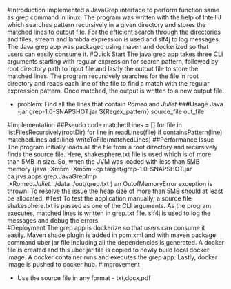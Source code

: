 #Introduction
Implemented a JavaGrep interface to perform function same as grep command in linux. The program was written with the help of IntelliJ which searches pattern recursively in a given directory and stores the matched lines to output file. 
For the efficient search through the directories and files, stream and lambda expression is used and slf4j to log messages. The Java grep app was packaged using maven and dockerized so that users can easily consume it. 
#Quick Start
The java grep app takes three CLI arguments starting with regular expression for search pattern, followed by root directory path to input file and lastly the output file to store the matched lines.
The program recursively searches for the file in root directory and reads each line of the file to find a match with the regular expression pattern. Once matched, the output is written to a new output file.
* problem: Find all the lines that contain *Romeo* and *Juliet*
###Usage
Java -jar grep-1.0-SNAPSHOT.jar ${Regex_pattern} source_file out_file

#Implementation
##Pseudo code
matchedLines = []
for file in listFilesRecursively(rootDir)
for line in readLines(file)
if containsPattern(line)
matchedLines.add(line)
writeToFile(matchedLines)
##Performance Issue
The program initially loads all the file from a root directory and recursively finds the source file. Here, shakesphere.txt file is used which is of more than 5MB in size. So, when the JVM was loaded with less than 5MB memory (java -Xm5m -Xm5m -cp target/grep-1.0-SNAPSHOT.jar ca.jrvs.apps.grep.JavaGrepImp \
.*Romeo.*Juliet.* ./data ./out/grep.txt ) an OutofMemoryError exception is thrown. 
To resolve the issue the heap size of more than 5MB should at least be allocated. 
#Test
To test the application manually, a source file shakesphere.txt is passed as one of the CLI arguments. As the program executes, matched lines is written in grep.txt file. slf4j is used to log the messages and debug the errors.  
#Deployment
The grep app is dockerize so that users can consume it easily. Maven shade plugin is added in pom.xml and with maven package command uber jar file including all the dependencies is generated. A docker file is created and this uber jar file is copied to newly build local docker image. A docker container runs and executes the grep app. Lastly, docker image is pushed to docker hub. 
#Improvement
- Use the source file in any format - txt,docx,pdf 